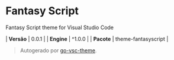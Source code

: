# Fantasy Script

Fantasy Script theme for Visual Studio Code

| **Versão** | 0.0.1 |
| **Engine** | ^1.0.0 |
| **Pacote** | theme-fantasyscript |

> Autogerado por [go-vsc-theme](https://github.com/natalbu/go-vsc-theme).
